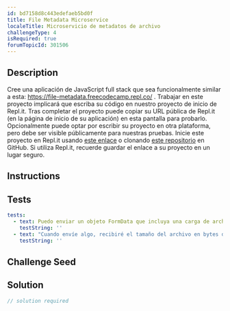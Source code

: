 ```yaml
---
id: bd7158d8c443edefaeb5bd0f
title: File Metadata Microservice
localeTitle: Microservicio de metadatos de archivo
challengeType: 4
isRequired: true
forumTopicId: 301506
---
```


## Description
<section id='description'> 
Cree una aplicación de JavaScript full stack que sea funcionalmente similar a esta: <a href='https://file-metadata.freecodecamp.repl.co/' target='_blank'>https://file-metadata.freecodecamp.repl.co/</a> . 
Trabajar en este proyecto implicará que escriba su código en nuestro proyecto de inicio de Repl.it. Tras completar el proyecto puede copiar su URL pública de Repl.it (en la página de inicio de su aplicación) en esta pantalla para probarlo. Opcionalmente puede optar por escribir su proyecto en otra plataforma, pero debe ser visible públicamente para nuestras pruebas. 
Inicie este proyecto en Repl.it usando <a href='https://repl.it/github/freeCodeCamp/boilerplate-project-filemetadata' target='_blank'>este enlace</a> o clonando <a href='https://github.com/freeCodeCamp/boilerplate-project-filemetadata/'>este repositorio</a> en GitHub. Si utiliza Repl.it, recuerde guardar el enlace a su proyecto en un lugar seguro. 
</section>

## Instructions
<section id='instructions'> 

</section>

## Tests
<section id='tests'>

```yml
tests:
  - text: Puedo enviar un objeto FormData que incluya una carga de archivos.
    testString: ''
  - text: "Cuando envíe algo, recibiré el tamaño del archivo en bytes dentro de la respuesta JSON."
    testString: ''

```

</section>

## Challenge Seed
<section id='challengeSeed'>

</section>

## Solution
<section id='solution'>

```js
// solution required
```

</section>
